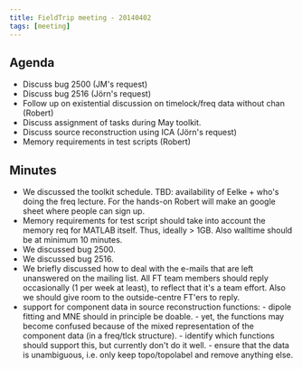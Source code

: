 ```yaml
---
title: FieldTrip meeting - 20140402
tags: [meeting]
---
```


## Agenda

- Discuss bug 2500 (JM's request)
- Discuss bug 2516 (Jörn's request)
- Follow up on existential discussion on timelock/freq data without chan (Robert)
- Discuss assignment of tasks during May toolkit.
- Discuss source reconstruction using ICA (Jörn's request)
- Memory requirements in test scripts (Robert)

## Minutes

- We discussed the toolkit schedule. TBD: availability of Eelke + who's doing the freq lecture. For the hands-on Robert will make an google sheet where people can sign up.
- Memory requirements for test script should take into account the memory req for MATLAB itself. Thus, ideally > 1GB. Also walltime should be at minimum 10 minutes.
- We discussed bug 2500.
- We discussed bug 2516.
- We briefly discussed how to deal with the e-mails that are left unanswered on the mailing list. All FT team members should reply occasionally (1 per week at least), to reflect that it's a team effort. Also we should give room to the outside-centre FT'ers to reply.
- support for component data in source reconstruction functions: - dipole fitting and MNE should in principle be doable. - yet, the functions may become confused because of the mixed representation of the component data (in a freq/tlck structure). - identify which functions should support this, but currently don't do it well. - ensure that the data is unambiguous, i.e. only keep topo/topolabel and remove anything else.
